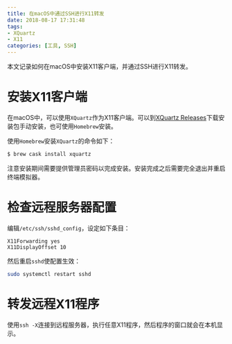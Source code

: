 ```yaml
---
title: 在macOS中通过SSH进行X11转发
date: 2018-08-17 17:31:48
tags:
- XQuartz
- X11
categories: [工具, SSH]
---
```

本文记录如何在macOS中安装X11客户端，并通过SSH进行X11转发。

<!-- more -->

# 安装X11客户端

在macOS中，可以使用`XQuartz`作为X11客户端。可以到[XQuartz Releases](https://www.xquartz.org/releases/)下载安装包手动安装，也可使用`Homebrew`安装。

使用`Homebrew`安装`XQuartz`的命令如下：

```bash
$ brew cask install xquartz
```

注意安装期间需要提供管理员密码以完成安装。安装完成之后需要完全退出并重启终端模拟器。

# 检查远程服务器配置

编辑`/etc/ssh/sshd_config`，设定如下条目：

```
X11Forwarding yes
X11DisplayOffset 10
```

然后重启`sshd`使配置生效：

```bash
sudo systemctl restart sshd
```

# 转发远程X11程序

使用`ssh -X`连接到远程服务器，执行任意X11程序，然后程序的窗口就会在本机显示。